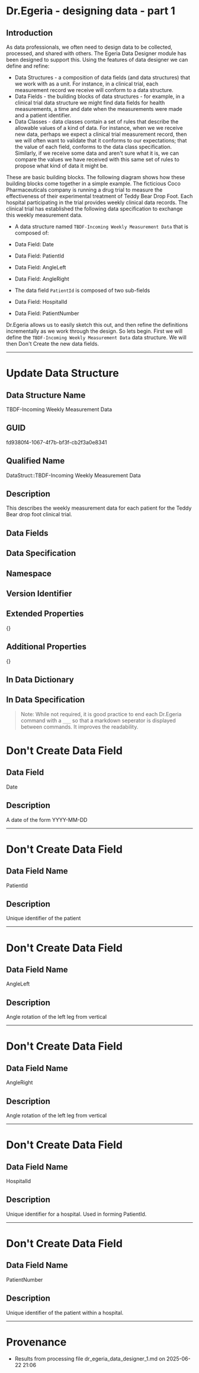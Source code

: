 # Dr.Egeria - designing data - part 1
## Introduction

As data professionals, we often need to design data to be collected, processed, and shared with others.
The Egeria Data Designer module has been designed to support this. Using the features of data designer we can
define and refine:

* Data Structures - a composition of data fields (and data structures) that we work with as a unit. For instance, in
a clinical trial, each measurement record we receive will conform to a data structure.
* Data Fields - the building blocks of data structures - for example, in a clinical trial data structure we might find data fields for health measurements, a time and date when the measurements were made and a patient identifier.
* Data Classes - data classes contain a set of rules that describe the allowable values of a kind of data. For instance, when we we receive new data, perhaps we expect a clinical trial measurement record, then we will often want to validate that it conforms to our expectations; that the value of each field, conforms to the data class specification.
Similarly, if we receive some data and aren't sure what it is, we can compare the values we have received with this same set of rules to propose what kind of data it might be.

These are basic building blocks. The following diagram shows how these building blocks come together in a simple example. The ficticious Coco Pharmaceuticals company
is running a drug trial to measure the effectiveness of their experimental treatment of Teddy Bear Drop Foot. Each hospital participating in the trial provides
weekly clinical data records. The clinical trial has established the following data specification to exchange this weekly measurement data.

* A data structure named `TBDF-Incoming Weekly Measurement Data` that is composed of:
* Data Field: Date
* Data Field: PatientId
* Data Field: AngleLeft
* Data Field: AngleRight

* The data field `PatientId` is composed of two sub-fields
* Data Field: HospitalId
* Data Field: PatientNumber

Dr.Egeria allows us to easily sketch this out, and then refine the definitions incrementally as we work through the design.
So lets begin. First we will define the `TBDF-Incoming Weekly Measurement Data` data structure. We will then Don't Create the new data fields.

___


# Update Data Structure

## Data Structure Name 

TBDF-Incoming Weekly Measurement Data

## GUID
fd9380f4-1067-4f7b-bf3f-cb2f3a0e8341

## Qualified Name
DataStruct::TBDF-Incoming Weekly Measurement Data

## Description
This describes the weekly measurement data for each patient for the Teddy Bear drop foot clinical trial.

## Data Fields


## Data Specification


## Namespace


## Version Identifier


## Extended Properties
{}

## Additional Properties
{}


## In Data Dictionary



## In Data Specification




> Note: While not required, it is good practice to end each Dr.Egeria command with a `___` so that a markdown
> seperator is displayed between commands. It improves the readability.

#  Don't Create Data Field
## Data Field
Date
## Description
A date of the form YYYY-MM-DD

___

#  Don't Create Data Field
## Data Field Name
PatientId
## Description
Unique identifier of the patient

___

#  Don't Create Data Field
## Data Field Name
AngleLeft
## Description
Angle rotation of the left leg from vertical

___

#  Don't Create Data Field
## Data Field Name
AngleRight
## Description
Angle rotation of the left leg from vertical

___

#  Don't Create Data Field
## Data Field Name

HospitalId

## Description
Unique identifier for a hospital. Used in forming PatientId.

___

#  Don't Create Data Field
## Data Field Name
PatientNumber
## Description
Unique identifier of the patient within a hospital.

___



# Provenance

* Results from processing file dr_egeria_data_designer_1.md on 2025-06-22 21:06
